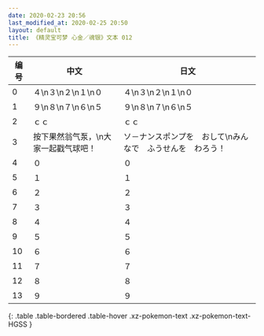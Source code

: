 ```yaml
---
date: 2020-02-23 20:56
last_modified_at: 2020-02-25 20:50
layout: default
title: 《精灵宝可梦 心金／魂银》文本 012
---
```

| 编号 | 中文 | 日文 |
| ---- | ---- | ---- |
| 0 | ４\n３\n２\n１\n０ | ４\n３\n２\n１\n０ |
| 1 | ９\n８\n７\n６\n５ | ９\n８\n７\n６\n５ |
| 2 | ｃｃ | ｃｃ |
| 3 | 按下果然翁气泵，\n大家一起戳气球吧！ | ソ－ナンスポンプを　おして\nみんなで　ふうせんを　わろう！ |
| 4 | ０ | ０ |
| 5 | １ | １ |
| 6 | ２ | ２ |
| 7 | ３ | ３ |
| 8 | ４ | ４ |
| 9 | ５ | ５ |
| 10 | ６ | ６ |
| 11 | ７ | ７ |
| 12 | ８ | ８ |
| 13 | ９ | ９ |
{: .table .table-bordered .table-hover .xz-pokemon-text .xz-pokemon-text-HGSS }